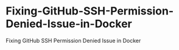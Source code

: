 # Fixing-GitHub-SSH-Permission-Denied-Issue-in-Docker
Fixing GitHub SSH Permission Denied Issue in Docker

